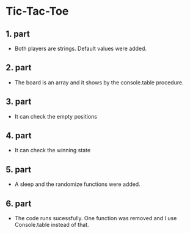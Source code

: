 # Tic-Tac-Toe

## 1. part

- Both players are strings. Default values were added.

## 2. part

- The board is an array and it shows by the console.table procedure.

## 3. part

- It can check the empty positions

## 4. part

- It can check the winning state

## 5. part

- A sleep and the randomize functions were added.

## 6. part

- The code runs sucessfully. One function was removed and I use Console.table instead of that.
